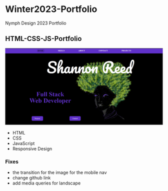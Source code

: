 # Winter2023-Portfolio
Nymph Design 2023 Portfolio


## HTML-CSS-JS-Portfolio
![Design](./img/home-design.png)
* HTML
* CSS
* JavaScript
* Responsive Design

### Fixes
- the transition for the image for the mobile nav
- change github link
- add media queries for landscape
